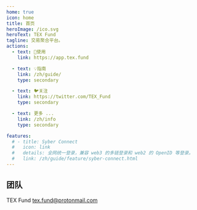 ```yaml
---
home: true
icon: home
title: 首页
heroImage: /ico.svg
heroText: TEX Fund
tagline: 交易聚合平台。
actions:
  - text: 🚀使用
    link: https://app.tex.fund

  - text: 💡指南
    link: /zh/guide/
    type: secondary 

  - text: 🐦关注
    link: https://twitter.com/TEX_Fund
    type: secondary 

  - text: 更多 ...
    link: /zh/info
    type: secondary

features:
  # - title: Syber Connect
  #   icon: link
  #   details: 全网统一登录，兼容 web3 的多链登录和 web2 的 OpenID 等登录。 
  #   link: /zh/guide/feature/syber-connect.html 
---
```


## 团队
TEX Fund <tex.fund@protonmail.com>